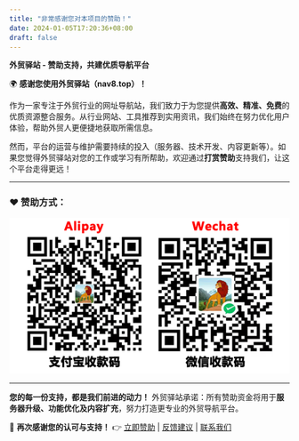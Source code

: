```yaml
---
title: "非常感谢您对本项目的赞助！"
date: 2024-01-05T17:20:36+08:00
draft: false
---
```


**外贸驿站 - 赞助支持，共建优质导航平台**

🌍 **感谢您使用外贸驿站（nav8.top）！**

作为一家专注于外贸行业的网址导航站，我们致力于为您提供**高效、精准、免费**的优质资源整合服务。从行业网站、工具推荐到实用资讯，我们始终在努力优化用户体验，帮助外贸人更便捷地获取所需信息。

然而，平台的运营与维护需要持续的投入（服务器、技术开发、内容更新等）。如果您觉得外贸驿站对您的工作或学习有所帮助，欢迎通过**打赏赞助**支持我们，让这个平台走得更远！

---

### **❤️ 赞助方式：**

  ![打赏鼓励一下](/assets/images/收款二维码.png)

---


**您的每一份支持，都是我们前进的动力！**
外贸驿站承诺：所有赞助资金将用于**服务器升级、功能优化及内容扩充**，努力打造更专业的外贸导航平台。

🙏 **再次感谢您的认可与支持！**
👉 [立即赞助](/assets/images/收款二维码.png) | [反馈建议](/comment/) | [联系我们](mailto:admin@nav8.top)

  


